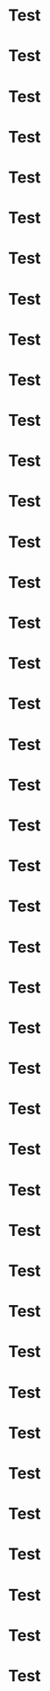 # Test
# Test
# Test
# Test
# Test
# Test
# Test
# Test
# Test
# Test
# Test
# Test
# Test
# Test
# Test
# Test
# Test
# Test
# Test
# Test
# Test
# Test
# Test
# Test
# Test
# Test
# Test
# Test
# Test
# Test
# Test
# Test
# Test
# Test
# Test
# Test
# Test
# Test
# Test
# Test
# Test
# Test
